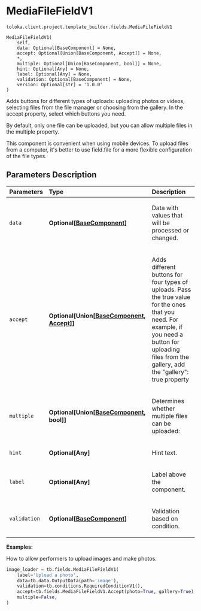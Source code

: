 # MediaFileFieldV1
`toloka.client.project.template_builder.fields.MediaFileFieldV1`

```
MediaFileFieldV1(
    self,
    data: Optional[BaseComponent] = None,
    accept: Optional[Union[BaseComponent, Accept]] = None,
    *,
    multiple: Optional[Union[BaseComponent, bool]] = None,
    hint: Optional[Any] = None,
    label: Optional[Any] = None,
    validation: Optional[BaseComponent] = None,
    version: Optional[str] = '1.0.0'
)
```

Adds buttons for different types of uploads: uploading photos or videos, selecting files from the file manager or choosing from the gallery. In the accept property, select which buttons you need.


By default, only one file can be uploaded, but you can allow multiple files in the multiple property.

This component is convenient when using mobile devices. To upload files from a computer, it's better to use
field.file for a more flexible configuration of the file types.

## Parameters Description

| Parameters | Type | Description |
| :----------| :----| :-----------|
`data`|**Optional\[[BaseComponent](toloka.client.project.template_builder.base.BaseComponent.md)\]**|<p>Data with values that will be processed or changed.</p>
`accept`|**Optional\[Union\[[BaseComponent](toloka.client.project.template_builder.base.BaseComponent.md), [Accept](toloka.client.project.template_builder.fields.MediaFileFieldV1.Accept.md)\]\]**|<p>Adds different buttons for four types of uploads. Pass the true value for the ones that you need. For example, if you need a button for uploading files from the gallery, add the &quot;gallery&quot;: true property</p>
`multiple`|**Optional\[Union\[[BaseComponent](toloka.client.project.template_builder.base.BaseComponent.md), bool\]\]**|<p>Determines whether multiple files can be uploaded:</p>
`hint`|**Optional\[Any\]**|<p>Hint text.</p>
`label`|**Optional\[Any\]**|<p>Label above the component.</p>
`validation`|**Optional\[[BaseComponent](toloka.client.project.template_builder.base.BaseComponent.md)\]**|<p>Validation based on condition.</p>

**Examples:**

How to allow performers to upload images and make photos.

```python
image_loader = tb.fields.MediaFileFieldV1(
    label='Upload a photo',
    data=tb.data.OutputData(path='image'),
    validation=tb.conditions.RequiredConditionV1(),
    accept=tb.fields.MediaFileFieldV1.Accept(photo=True, gallery=True),
    multiple=False,
)
```
